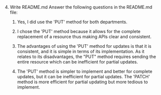 4. Write README.md
Answer the following questions in the README.md file:

    1. Yes, I did use the 'PUT' method for both departments.
    2. I chose the 'PUT' method because it allows for the complete replacement of a resource thus making APIs 
        clear and consistent. 
    3. The advantages of using the 'PUT' method for updates is that it is 
       consistent, and it is simple in terms of its implementation. 
       As it relates to its disadvantages, the "PUT" method requires sending the entire resource
       which can be inefficient for partial updates.   
        
    4. The 'PUT' method is simpler to implement and better for complete updates, but it can be inefficient for partial updates.
       The 'PATCH' method is more efficient for partial updating but more tedious to implement. 
